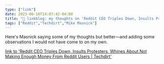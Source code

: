 ```yaml
---
type: ["link"]
date: 2023-06-16T14:07:42-04:00
title: "🔗 linkblog: my thoughts on 'Reddit CEO Triples Down, Insults Protesters, Whines About Not Making Enough Money From Reddit Users | Techdirt'"
tags: ["Reddit","Techdirt","Mike Masnick"]
---
```

Here's Masnick saying some of my thoughts but better—and adding some observations I would not have come to on my own.  
 

[link to 'Reddit CEO Triples Down, Insults Protesters, Whines About Not Making Enough Money From Reddit Users | Techdirt'](https://www.techdirt.com/2023/06/16/reddit-ceo-triples-down-insults-protesters-whines-about-not-making-enough-money-from-reddit-users/)
